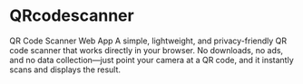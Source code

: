 # QRcodescanner
QR Code Scanner Web App  A simple, lightweight, and privacy-friendly QR code scanner that works directly in your browser. No downloads, no ads, and no data collection—just point your camera at a QR code, and it instantly scans and displays the result.
